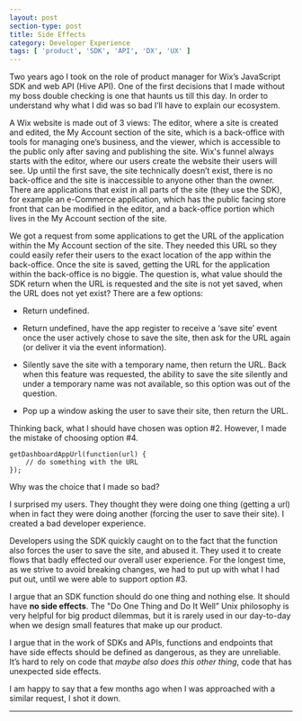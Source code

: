 ```yaml
---
layout: post
section-type: post
title: Side Effects
category: Developer Experience
tags: [ 'product', 'SDK', 'API', 'DX', 'UX' ]
---
```


Two years ago I took on the role of product manager for Wix’s JavaScript SDK and web API (Hive API). One of the first decisions that I made without my boss double checking is one that haunts us till this day. 
In order to understand why what I did was so bad I’ll have to explain our ecosystem.

A Wix website is made out of 3 views: The editor, where a site is created and edited, the My Account section of the site, which is a back-office with tools for managing one’s business, and the viewer, which is accessible to the public only after saving and publishing the site. Wix's funnel always starts with the editor, where our users create the website their users will see. Up until the first save, the site technically doesn’t exist, there is no back-office and the site is inaccessible to anyone other than the owner. 
There are applications that exist in all parts of the site (they use the SDK), for example an e-Commerce application, which has the public facing store front that can be modified in the editor, and a back-office portion which lives in the My Account section of the site.

We got a request from some applications to get the URL of the application within the My Account section of the site. They needed this URL so they could easily refer their users to the exact location of the app within the back-office. Once the site is saved, getting the URL for the application within the back-office is no biggie. The question is, what value should the SDK return when the URL is requested and the site is not yet saved, when the URL does not yet exist? There are a few options:

- Return undefined.

- Return undefined, have the app register to receive a ‘save site’ event once the user actively chose to save the site, then ask for the URL again (or deliver it via the event information).

- Silently save the site with a temporary name, then return the URL. Back when this feature was requested, the ability to save the site silently and under a temporary name was not available, so this option was out of the question.

- Pop up a window asking the user to save their site, then return the URL.

Thinking back, what I should have chosen was option #2. However, I made the mistake of choosing option #4.

<pre><code>getDashboardAppUrl(function(url) {
    // do something with the URL
});
</code></pre>


Why was the choice that I made so bad?

I surprised my users. They thought they were doing one thing (getting a url) when in fact they were doing another (forcing the user to save their site). I created a bad developer experience.

Developers using the SDK quickly caught on to the fact that the function also forces the user to save the site, and abused it. They used it to create flows that badly effected our overall user experience. For the longest time, as we strive to avoid breaking changes, we had to put up with what I had put out, until we were able to support option #3.

I argue that an SDK function should do one thing and nothing else. It should have **no side effects**. The "Do One Thing and Do It Well” Unix philosophy is very helpful for big product dilemmas, but it is rarely used in our day-to-day when we design small features that make up our product. 

I argue that in the work of SDKs and APIs, functions and endpoints that have side effects should be defined as dangerous, as they are unreliable. It’s hard to rely on code that _maybe also does this other thing_, code that has unexpected side effects.


I am happy to say that a few months ago when I was approached with a similar request, I shot it down.

<hr>
